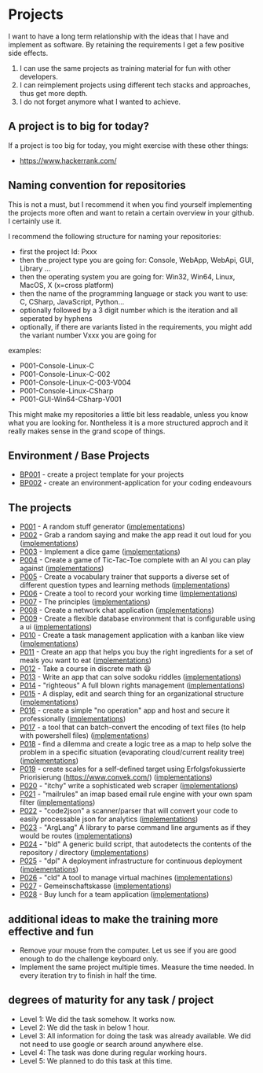 # Projects

I want to have a long term relationship with the ideas that I have and implement as software.
By retaining the requirements I get a few positive side effects. 
1) I can use the same projects as training material for fun with other developers.
2) I can reimplement projects using different tech stacks and approaches, thus get more depth.
3) I do not forget anymore what I wanted to achieve.

## A project is to big for today?

If a project is too big for today, you might exercise with these other things:

- https://www.hackerrank.com/ 

## Naming convention for repositories

This is not a must, but I recommend it when you find yourself implementing the projects more often and want to retain a certain overview in your github. I certainly use it.

I recommend the following structure for naming your repositories:
 - first the project Id: Pxxx
 - then the project type you are going for: Console, WebApp, WebApi, GUI, Library ...
 - then the operating system you are going for: Win32, Win64, Linux, MacOS, X (x=cross platform)
 - then the name of the programming language or stack you want to use: C, CSharp, JavaScript, Python...
 - optionally followed by a 3 digit number which is the iteration
and all seperated by hyphens
 - optionally, if there are variants listed in the requirements, you might add the variant number Vxxx you are going for

examples: 
- P001-Console-Linux-C
- P001-Console-Linux-C-002
- P001-Console-Linux-C-003-V004
- P001-Console-Linux-CSharp
- P001-GUI-Win64-CSharp-V001

This might make my repositories a little bit less readable, unless you know what you are looking for. Nontheless it is a more structured approch and it really makes sense in the grand scope of things.

## Environment / Base Projects
- [BP001](BP001/README.md) - create a project template for your projects
- [BP002](BP002/README.md) - create an environment-application for your coding endeavours

## The projects

- [P001](P001/README.md) - A random stuff generator ([implementations](P001/KnownImplementations.md))
- [P002](P002/README.md) - Grab a random saying and make the app read it out loud for you ([implementations](P001/KnownImplementations.md))
- [P003](P003/README.md) - Implement a dice game ([implementations](P001/KnownImplementations.md))
- [P004](P004/README.md) - Create a game of Tic-Tac-Toe complete with an AI you can play against ([implementations](P001/KnownImplementations.md))
- [P005](P005/README.md) - Create a vocabulary trainer that supports a diverse set of different question types and learning methods ([implementations](P001/KnownImplementations.md))
- [P006](P006/README.md) - Create a tool to record your working time ([implementations](P001/KnownImplementations.md))
- [P007](P007/README.md) - The principles ([implementations](P001/KnownImplementations.md))
- [P008](P008/README.md) - Create a network chat application ([implementations](P001/KnownImplementations.md))
- [P009](P009/README.md) - Create a flexible database environment that is configurable using a ui ([implementations](P001/KnownImplementations.md))
- [P010](P010/README.md) - Create a task management application with a kanban like view ([implementations](P001/KnownImplementations.md))
- [P011](P011/README.md) - Create an app that helps you buy the right ingredients for a set of meals you want to eat ([implementations](P001/KnownImplementations.md))
- [P012](https://www.youtube.com/watch?v=rdXw7Ps9vxc&list=PLHXZ9OQGMqxersk8fUxiUMSIx0DBqsKZS&index=1) - Take a course in discrete math 😃
- [P013](P013/README.md) - Write an app that can solve sodoku riddles ([implementations](P001/KnownImplementations.md))
- [P014](P014/README.md) - "righteous" A full blown rights management  ([implementations](P001/KnownImplementations.md))
- [P015](P015/README.md) - A display, edit and search thing for an organizational structure ([implementations](P001/KnownImplementations.md))
- [P016](P016/README.md) - create a simple "no operation" app and host and secure it professionally ([implementations](P001/KnownImplementations.md))
- [P017](P017/README.md) - a tool that can batch-convert the encoding of text files (to help with powershell files) ([implementations](P001/KnownImplementations.md))
- [P018](P018/README.md) - find a dilemma and create a logic tree as a map to help solve the problem in a specific situation (evaporating cloud/current reality tree) ([implementations](P001/KnownImplementations.md))
- [P019](P019/README.md) - create scales for a self-defined target using Erfolgsfokussierte Priorisierung (https://www.convek.com/) ([implementations](P001/KnownImplementations.md))
- [P020](P020/README.md) - "itchy" write a sophisticated web scraper ([implementations](P001/KnownImplementations.md))
- [P021](P021/README.md) - "mailrules" an imap based email rule engine with your own spam filter ([implementations](P001/KnownImplementations.md))
- [P022](P022/README.md) - "code2json" a scanner/parser that will convert your code to easily processable json for analytics ([implementations](P001/KnownImplementations.md))
- [P023](P023/README.md) - "ArgLang" A library to parse command line arguments as if they would be routes ([implementations](P001/KnownImplementations.md))
- [P024](P024/README.md) - "bld" A generic build script, that autodetects the contents of the repository / directory ([implementations](P001/KnownImplementations.md))
- [P025](P025/README.md) - "dpl" A deployment infrastructure for continuous deployment ([implementations](P001/KnownImplementations.md))
- [P026](P026/README.md) - "cld" A tool to manage virtual machines ([implementations](P001/KnownImplementations.md))
- [P027](P027/README.md) - Gemeinschaftskasse ([implementations](P001/KnownImplementations.md))
- [P028](P028/README.md) - Buy lunch for a team application ([implementations](P001/KnownImplementations.md))


## additional ideas to make the training more effective and fun

- Remove your mouse from the computer. Let us see if you are good enough to do the challenge keyboard only.
- Implement the same project multiple times. Measure the time needed. In every iteration try to finish in half the time.

## degrees of maturity for any task / project

- Level 1: We did the task somehow. It works now. 
- Level 2: We did the task in below 1 hour.
- Level 3: All information for doing the task was already available. We did not need to use google or search around anywhere else.
- Level 4: The task was done during regular working hours.
- Level 5: We planned to do this task at this time.




